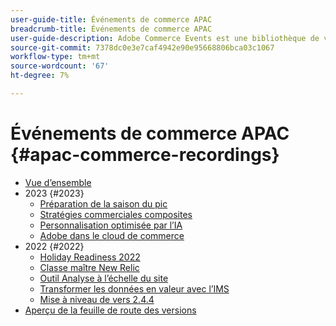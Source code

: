 ```yaml
---
user-guide-title: Événements de commerce APAC
breadcrumb-title: Événements de commerce APAC
user-guide-description: Adobe Commerce Events est une bibliothèque de vidéos où des experts et des pairs ont partagé leurs réflexions et idées sur l’utilisation d’Adobe Commerce.
source-git-commit: 7378dc0e3e7caf4942e90e95668806bca03c1067
workflow-type: tm+mt
source-wordcount: '67'
ht-degree: 7%

---
```



# Événements de commerce APAC {#apac-commerce-recordings}

+ [Vue d’ensemble](overview.md)
+ 2023 {#2023}
   + [Préparation de la saison du pic](2023/peak-season-prep.md)
   + [Stratégies commerciales composites](2023/composable-commerce.md)
   + [Personnalisation optimisée par l’IA](2023/ai-personalisation.md)
   + [Adobe dans le cloud de commerce](2023/adobes-paas-cloud-commerce.md)
+ 2022 {#2022}
   + [Holiday Readiness 2022](2022/holiday.md)
   + [Classe maître New Relic](2022/new-relic.md)
   + [Outil Analyse à l’échelle du site](2022/analysis-tool.md)
   + [Transformer les données en valeur avec l’IMS](2022/mbi.md)
   + [Mise à niveau de vers 2.4.4](2022/upgrade.md)
+ [Aperçu de la feuille de route des versions](release-highlights.md)

<!--+ Commerce Events {#commerce-events}
  + [Overview](commerce-events/overview.md)
  + 2022 {#2022}
    + [Top Tips and Tricks for Adobe Campaign Standard](customer-journeys/2022/tips-and-tricks.md)
    + [Develop and customize data models in Adobe [!DNL Campaign Classic]](customer-journeys/2022/data-models.md)

+ Data and insights {#commerce-release-updates}
  + [Overview](commerce-release-updates/overview.md)
  + 2022 {#2022}
    + [Innovations and trends](data-and-insights/2022/innovations.md)
    + [Sensei and Analysis Workspace](data-and-insights/2022/sensei.md)
    + [Personalize and automate with Adobe Target](data-and-insights/2022/personalize.md)
    + [Analytics and Target applications for Mobile and Apps](data-and-insights/2022/mobile-and-apps.md)
    + [Cross Device Analytics and Customer Journey Analytics](data-and-insights/2022/cross-device-analytics.md) -->